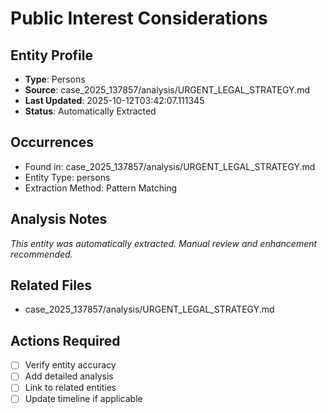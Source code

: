 # Public Interest Considerations

## Entity Profile
- **Type**: Persons
- **Source**: case_2025_137857/analysis/URGENT_LEGAL_STRATEGY.md
- **Last Updated**: 2025-10-12T03:42:07.111345
- **Status**: Automatically Extracted

## Occurrences
- Found in: case_2025_137857/analysis/URGENT_LEGAL_STRATEGY.md
- Entity Type: persons
- Extraction Method: Pattern Matching

## Analysis Notes
*This entity was automatically extracted. Manual review and enhancement recommended.*

## Related Files
- case_2025_137857/analysis/URGENT_LEGAL_STRATEGY.md

## Actions Required
- [ ] Verify entity accuracy
- [ ] Add detailed analysis
- [ ] Link to related entities
- [ ] Update timeline if applicable
